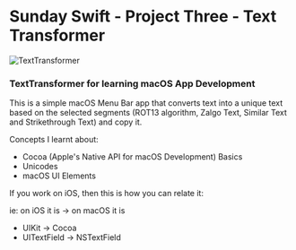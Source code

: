 # Sunday Swift - Project Three - Text Transformer

![TextTransformer]()

### TextTransformer for learning macOS App Development

This is a simple macOS Menu Bar app that converts text into a unique text based on the selected segments (ROT13 algorithm, Zalgo Text, Similar Text and Strikethrough Text) and copy it.

Concepts I learnt about:

- Cocoa (Apple's Native API for macOS Development) Basics
- Unicodes
- macOS UI Elements

If you work on iOS, then this is how you can relate it:

ie: on iOS it is -> on macOS it is

- UIKit -> Cocoa
- UITextField -> NSTextField

